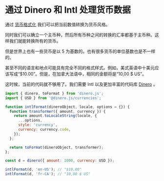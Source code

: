 # 通过 Dinero 和 Intl 处理货币数据

通过 [货币格式化](./currency.md) 我们可以把当前数值转换为货币风格。

同时我们可以确立一个主币种，然后所有币种之间的转换的汇率都基于主币种。这样我们就能转换所有的货币。

但是世界上也有一些货币是以 5 为基数的。也有很多货币的单位基数也是不一样的。

甚至不同的语言和地点可能具有完全不同的格式样式。例如，美式英语中十美元应该写成“$10.00”。但是，在加拿大法语中，相同的金额将是“10,00 $ US”。

这时候，当前的代码就不够用了。我们需要 Intl 以及更加丰富的代码库 [Dinero](https://v2.dinerojs.com/) 。

```js
import { dinero, toFormat } from 'dinero.js';
import { USD } from '@dinero.js/currencies';

function intlFormat(dineroObject, locale, options = {}) {
  function transformer({ amount, currency }) {
    return amount.toLocaleString(locale, {
      ...options,
      style: 'currency',
      currency: currency.code,
    });
  };

  return toFormat(dineroObject, transformer);
};

const d = dinero({ amount: 1000, currency: USD });

intlFormat(d, 'en-US'); // "$10.00"
intlFormat(d, 'fr-CA'); // "10,00 $ US"
```